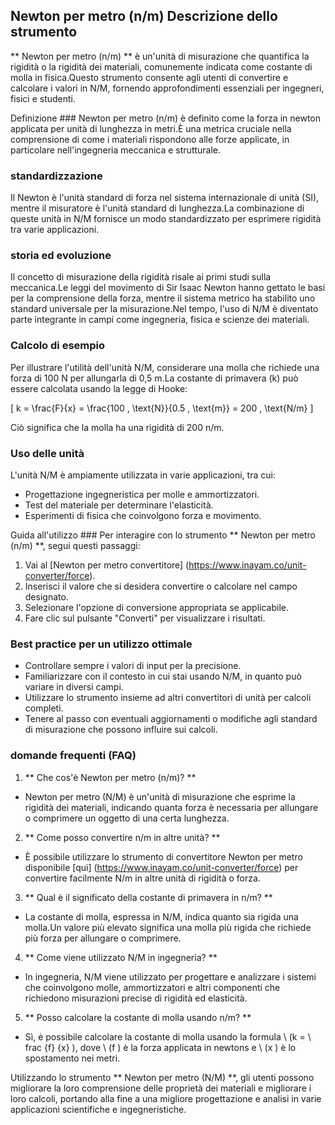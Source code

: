 ## Newton per metro (n/m) Descrizione dello strumento

** Newton per metro (n/m) ** è un'unità di misurazione che quantifica la rigidità o la rigidità dei materiali, comunemente indicata come costante di molla in fisica.Questo strumento consente agli utenti di convertire e calcolare i valori in N/M, fornendo approfondimenti essenziali per ingegneri, fisici e studenti.

Definizione ###
Newton per metro (n/m) è definito come la forza in newton applicata per unità di lunghezza in metri.È una metrica cruciale nella comprensione di come i materiali rispondono alle forze applicate, in particolare nell'ingegneria meccanica e strutturale.

### standardizzazione
Il Newton è l'unità standard di forza nel sistema internazionale di unità (SI), mentre il misuratore è l'unità standard di lunghezza.La combinazione di queste unità in N/M fornisce un modo standardizzato per esprimere rigidità tra varie applicazioni.

### storia ed evoluzione
Il concetto di misurazione della rigidità risale ai primi studi sulla meccanica.Le leggi del movimento di Sir Isaac Newton hanno gettato le basi per la comprensione della forza, mentre il sistema metrico ha stabilito uno standard universale per la misurazione.Nel tempo, l'uso di N/M è diventato parte integrante in campi come ingegneria, fisica e scienze dei materiali.

### Calcolo di esempio
Per illustrare l'utilità dell'unità N/M, considerare una molla che richiede una forza di 100 N per allungarla di 0,5 m.La costante di primavera (k) può essere calcolata usando la legge di Hooke:

\[ k = \frac{F}{x} = \frac{100 \, \text{N}}{0.5 \, \text{m}} = 200 \, \text{N/m} \]

Ciò significa che la molla ha una rigidità di 200 n/m.

### Uso delle unità
L'unità N/M è ampiamente utilizzata in varie applicazioni, tra cui:
- Progettazione ingegneristica per molle e ammortizzatori.
- Test del materiale per determinare l'elasticità.
- Esperimenti di fisica che coinvolgono forza e movimento.

Guida all'utilizzo ###
Per interagire con lo strumento ** Newton per metro (n/m) **, segui questi passaggi:
1. Vai al [Newton per metro convertitore] (https://www.inayam.co/unit-converter/force).
2. Inserisci il valore che si desidera convertire o calcolare nel campo designato.
3. Selezionare l'opzione di conversione appropriata se applicabile.
4. Fare clic sul pulsante "Converti" per visualizzare i risultati.

### Best practice per un utilizzo ottimale
- Controllare sempre i valori di input per la precisione.
- Familiarizzare con il contesto in cui stai usando N/M, in quanto può variare in diversi campi.
- Utilizzare lo strumento insieme ad altri convertitori di unità per calcoli completi.
- Tenere al passo con eventuali aggiornamenti o modifiche agli standard di misurazione che possono influire sui calcoli.

### domande frequenti (FAQ)

1. ** Che cos'è Newton per metro (n/m)? **
- Newton per metro (N/M) è un'unità di misurazione che esprime la rigidità dei materiali, indicando quanta forza è necessaria per allungare o comprimere un oggetto di una certa lunghezza.

2. ** Come posso convertire n/m in altre unità? **
- È possibile utilizzare lo strumento di convertitore Newton per metro disponibile [qui] (https://www.inayam.co/unit-converter/force) per convertire facilmente N/m in altre unità di rigidità o forza.

3. ** Qual è il significato della costante di primavera in n/m? **
- La costante di molla, espressa in N/M, indica quanto sia rigida una molla.Un valore più elevato significa una molla più rigida che richiede più forza per allungare o comprimere.

4. ** Come viene utilizzato N/M in ingegneria? **
- In ingegneria, N/M viene utilizzato per progettare e analizzare i sistemi che coinvolgono molle, ammortizzatori e altri componenti che richiedono misurazioni precise di rigidità ed elasticità.

5. ** Posso calcolare la costante di molla usando n/m? **
- Sì, è possibile calcolare la costante di molla usando la formula \ (k = \ frac {f} {x} \), dove \ (f \) è la forza applicata in newtons e \ (x \) è lo spostamento nei metri.

Utilizzando lo strumento ** Newton per metro (N/M) **, gli utenti possono migliorare la loro comprensione delle proprietà dei materiali e migliorare i loro calcoli, portando alla fine a una migliore progettazione e analisi in varie applicazioni scientifiche e ingegneristiche.
